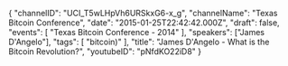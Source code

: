 {
    "channelID": "UCI_T5wLHpVh6URSkxG6-x_g",
    "channelName": "Texas Bitcoin Conference",
    "date": "2015-01-25T22:42:42.000Z",
    "draft": false,
    "events": [
        "Texas Bitcoin Conference - 2014"
    ],
    "speakers": ["James D'Angelo"],
    "tags": [
        "bitcoin)"
    ],
    "title": "James D'Angelo - What is the Bitcoin Revolution?",
    "youtubeID": "pNfdKO22iD8"
}
